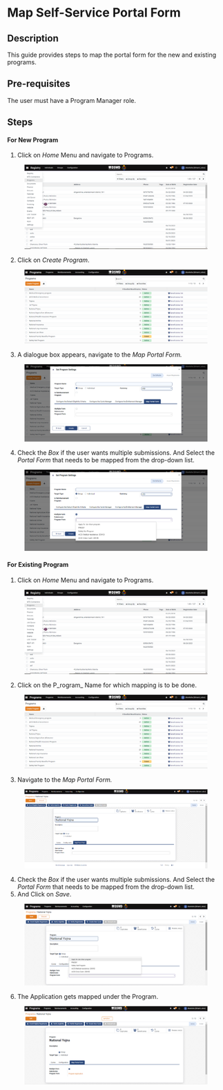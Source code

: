 # Map Self-Service Portal Form

## Description

This guide provides steps to map the portal form for the new and existing programs.&#x20;

## Pre-requisites

The user must have a Program Manager role.&#x20;

## Steps

#### For New Program

1. Click on _Home_ Menu and navigate to Programs.

<figure><img src="../../.gitbook/assets/map-portal-home.png" alt=""><figcaption></figcaption></figure>

2. Click on _Create Program_.

<figure><img src="../../.gitbook/assets/map-portal-allprogram.png" alt=""><figcaption></figcaption></figure>

3. A dialogue box appears, navigate to the _Map Portal Form._

<figure><img src="../../.gitbook/assets/map-portal-new.png" alt=""><figcaption></figcaption></figure>

4. Check the _Box_ if the user wants multiple submissions. And Select the _Portal Form_ that needs to be mapped from the drop-down list.

<figure><img src="../../.gitbook/assets/map-portal-dropdown.png" alt=""><figcaption></figcaption></figure>

#### For Existing Program

1. Click on _Home_ Menu and navigate to Programs.

<figure><img src="../../.gitbook/assets/map-portal-home.png" alt=""><figcaption></figcaption></figure>

2. Click on the P_rogram_ Name for which mapping is to be done.

<figure><img src="../../.gitbook/assets/map-portal-allprogram.png" alt=""><figcaption></figcaption></figure>

3. Navigate to the _Map Portal Form._

<figure><img src="../../.gitbook/assets/map-portal-map.png" alt=""><figcaption></figcaption></figure>



4. Check the _Box_ if the user wants multiple submissions. And Select the _Portal Form_ that needs to be mapped from the drop-down list.
5. And Click on _Save_.

<figure><img src="../../.gitbook/assets/map-portal-drop.png" alt=""><figcaption></figcaption></figure>

6. The Application gets mapped under the Program.

<figure><img src="../../.gitbook/assets/map-portal-result.png" alt=""><figcaption></figcaption></figure>
